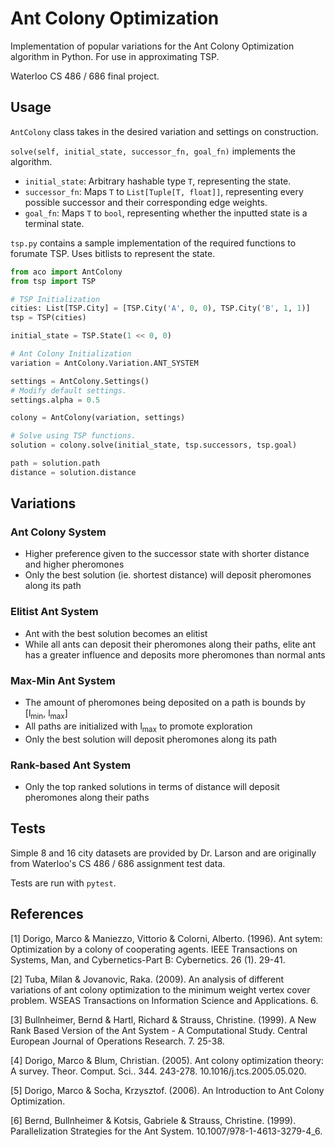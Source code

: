 Ant Colony Optimization
=======================

Implementation of popular variations for the Ant Colony Optimization algorithm in Python. For use in approximating TSP.

Waterloo CS 486 / 686 final project.

## Usage

`AntColony` class takes in the desired variation and settings on construction.

`solve(self, initial_state, successor_fn, goal_fn)` implements the algorithm.

- `initial_state`: Arbitrary hashable type `T`, representing the state.
- `successor_fn`: Maps `T` to `List[Tuple[T, float]]`, representing every possible successor and their corresponding edge weights.
- `goal_fn`: Maps `T` to `bool`, representing whether the inputted state is a terminal state.

`tsp.py` contains a sample implementation of the required functions to forumate TSP. Uses bitlists to represent the state.


```python
from aco import AntColony
from tsp import TSP

# TSP Initialization
cities: List[TSP.City] = [TSP.City('A', 0, 0), TSP.City('B', 1, 1)]
tsp = TSP(cities)

initial_state = TSP.State(1 << 0, 0)

# Ant Colony Initialization
variation = AntColony.Variation.ANT_SYSTEM

settings = AntColony.Settings()
# Modify default settings.
settings.alpha = 0.5

colony = AntColony(variation, settings)

# Solve using TSP functions.
solution = colony.solve(initial_state, tsp.successors, tsp.goal)

path = solution.path
distance = solution.distance
```

## Variations
### Ant Colony System
- Higher preference given to the successor state with shorter distance and higher pheromones
- Only the best solution (ie. shortest distance) will deposit pheromones along its path

### Elitist Ant System
- Ant with the best solution becomes an elitist
- While all ants can deposit their pheromones along their paths, elite ant has a greater influence and deposits more pheromones than normal ants

### Max-Min Ant System
- The amount of pheromones being deposited on a path is bounds by [l<sub>min</sub>, l<sub>max</sub>]
- All paths are initialized with l<sub>max</sub> to promote exploration
- Only the best solution will deposit pheromones along its path

### Rank-based Ant System
- Only the top ranked solutions in terms of distance will deposit pheromones along their paths

## Tests

Simple 8 and 16 city datasets are provided by Dr. Larson and are originally from Waterloo's CS 486 / 686 assignment test data.

Tests are run with `pytest`.

## References

[1] Dorigo, Marco & Maniezzo, Vittorio & Colorni, Alberto. (1996). Ant sytem: Optimization by a colony of cooperating agents. IEEE Transactions on Systems, Man, and Cybernetics-Part B: Cybernetics. 26 (1). 29-41.

[2] Tuba, Milan & Jovanovic, Raka. (2009). An analysis of different variations of ant colony optimization to the minimum weight vertex cover problem. WSEAS Transactions on Information Science and Applications. 6.

[3] Bullnheimer, Bernd & Hartl, Richard & Strauss, Christine. (1999). A New Rank Based Version of the Ant System - A Computational Study. Central European Journal of Operations Research. 7. 25-38.

[4] Dorigo, Marco & Blum, Christian. (2005). Ant colony optimization theory: A survey. Theor. Comput. Sci.. 344. 243-278. 10.1016/j.tcs.2005.05.020.

[5] Dorigo, Marco & Socha, Krzysztof. (2006). An Introduction to Ant Colony Optimization.

[6] Bernd, Bullnheimer & Kotsis, Gabriele & Strauss, Christine. (1999). Parallelization Strategies for the Ant System. 10.1007/978-1-4613-3279-4_6.
